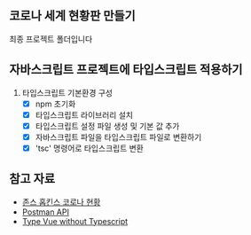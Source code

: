 ## 코로나 세계 현황판 만들기

최종 프로젝트 폴더입니다

## 자바스크립트 프로젝트에 타입스크립트 적용하기
1. 타입스크립트 기본환경 구성
    - [X] npm 초기화    
    - [X] 타입스크립트 라이브러리 설치    
    - [X] 타입스크립트 설정 파일 생성 및 기본 값 추가  
    - [X] 자바스크립트 파일을 타입스크립트 파일로 변환하기  
    - [X] 'tsc' 명령어로 타입스크립트 변환  

## 참고 자료

- [존스 홉킨스 코로나 현황](https://www.arcgis.com/apps/opsdashboard/index.html#/bda7594740fd40299423467b48e9ecf6)
- [Postman API](https://documenter.getpostman.com/view/10808728/SzS8rjbc?version=latest#27454960-ea1c-4b91-a0b6-0468bb4e6712)
- [Type Vue without Typescript](https://blog.usejournal.com/type-vue-without-typescript-b2b49210f0b)